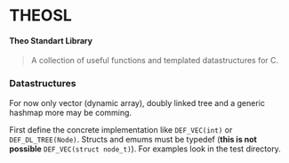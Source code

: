 # THEOSL 
#### Theo Standart Library

> A collection of useful functions and templated datastructures for C.

### Datastructures
For now only vector (dynamic array), doubly linked tree and a generic hashmap more may be comming.


First define the concrete implementation like `DEF_VEC(int)` or `DEF_DL_TREE(Node)`. 
Structs and emums must be typedef (**this is not possible** `DEF_VEC(struct node_t)`).
For examples look in the test directory.

